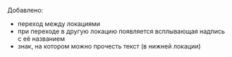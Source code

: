 Добавлено:
- переход между локациями
- при переходе в другую локацию появляется всплывающая надпись с её названием
- знак, на котором можно прочесть текст (в нижней локации)
